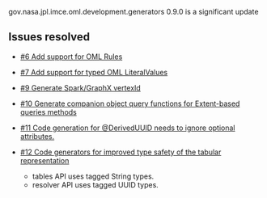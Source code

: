 gov.nasa.jpl.imce.oml.development.generators 0.9.0 is a significant update

## Issues resolved

- [#6 Add support for OML Rules](https://github.com/JPL-IMCE/gov.nasa.jpl.imce.oml.development.generators/issues/6)

- [#7 Add support for typed OML LiteralValues](https://github.com/JPL-IMCE/gov.nasa.jpl.imce.oml.development.generators/issues/7)

- [#9 Generate Spark/GraphX vertexId](https://github.com/JPL-IMCE/gov.nasa.jpl.imce.oml.development.generators/issues/9)

- [#10 Generate companion object query functions for Extent-based queries methods](https://github.com/JPL-IMCE/gov.nasa.jpl.imce.oml.development.generators/issues/10)

- [#11 Code generation for @DerivedUUID needs to ignore optional attributes.](https://github.com/JPL-IMCE/gov.nasa.jpl.imce.oml.development.generators/issues/11)

- [#12 Code generators for improved type safety of the tabular representation](https://github.com/JPL-IMCE/gov.nasa.jpl.imce.oml.development.generators/issues/12)
  - tables API uses tagged String types.
  - resolver API uses tagged UUID types.